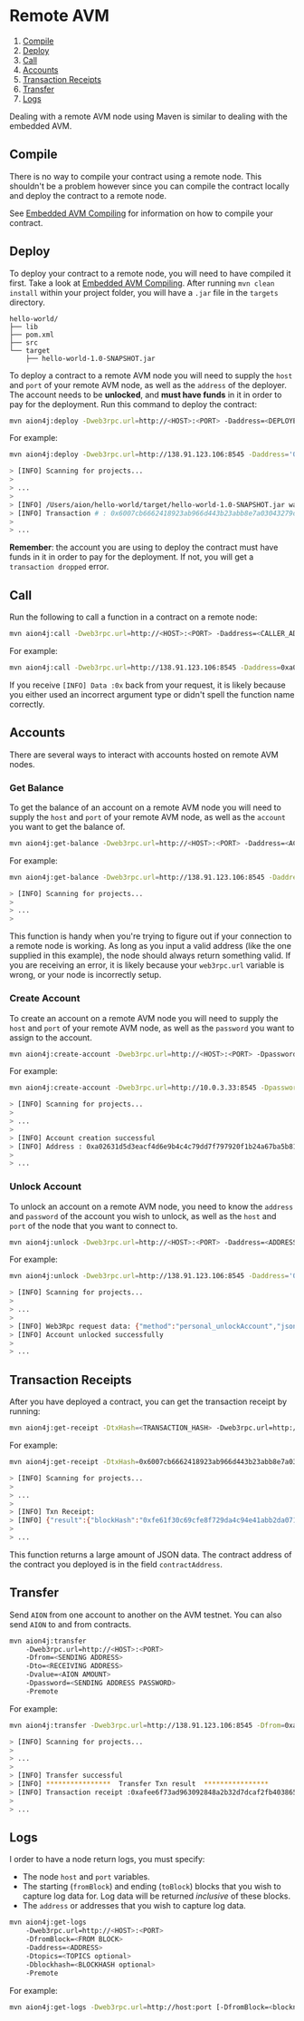 # Remote AVM

1. [Compile](#compile)
2. [Deploy](#deploy)
3. [Call](#call)
4. [Accounts](#accounts)
5. [Transaction Receipts](#transaction-receipts)
6. [Transfer](#transfer)
7. [Logs](#logs)

Dealing with a remote AVM node using Maven is similar to dealing with the embedded AVM.

## Compile

There is no way to compile your contract using a remote node. This shouldn't be a problem however since you can compile the contract locally and deploy the contract to a remote node.

See [Embedded AVM Compiling](/aion-virtual-machine/maven/embedded-avm) for information on how to compile your contract.

## Deploy

To deploy your contract to a remote node, you will need to have compiled it first. Take a look at [Embedded AVM Compiling](/aion-virtual-machine/maven/embedded-avm). After running `mvn clean install` within your project folder, you will have a `.jar` file in the `targets` directory.

```text
hello-world/
├── lib
├── pom.xml
├── src
└── target
    ├── hello-world-1.0-SNAPSHOT.jar
```

To deploy a contract to a remote AVM node you will need to supply the `host` and `port` of your remote AVM node, as well as the `address` of the deployer. The account needs to be **unlocked**, and **must have funds** in it in order to pay for the deployment. Run this command to deploy the contract:

```bash
mvn aion4j:deploy -Dweb3rpc.url=http://<HOST>:<PORT> -Daddress=<DEPLOYER_ADDRESS> -Dpassword=<PASSWORD> -Premote
```

For example:

```bash
mvn aion4j:deploy -Dweb3rpc.url=http://138.91.123.106:8545 -Daddress='0xa02631d5d3eacf4d6e9b4c4c79dd7f797920f1b24a67ba5b81c9a477254917c8' -Premote

> [INFO] Scanning for projects...
>
> ...
>
> [INFO] /Users/aion/hello-world/target/hello-world-1.0-SNAPSHOT.jar was deployed successfully.
> [INFO] Transaction # : 0x6007cb6662418923ab966d443b23abb8e7a03043279d77e661f764bfc643ce83
>
> ...
```

**Remember**: the account you are using to deploy the contract must have funds in it in order to pay for the deployment. If not, you will get a `transaction dropped` error.

## Call

Run the following to call a function in a contract on a remote node:

```bash
mvn aion4j:call -Dweb3rpc.url=http://<HOST>:<PORT> -Daddress=<CALLER_ADDRESS> -Dcontract=<CONTRACT_ADDRESS> -Dmethod=<FUNCTION_NAME> -Dargs="<TYPE> <ARGUMENTS>" -Premote
```

For example:

```bash
mvn aion4j:call -Dweb3rpc.url=http://138.91.123.106:8545 -Daddress=0xa02631d5d3eacf4d6e9b4c4c79dd7f797920f1b24a67ba5b81c9a477254917c8 -Dcontract=0x0f5d9fe9f554a736c0e6cfeb2571f8a1f92103bf4ce26e825692dfe50b66bc2a -Dmethod=sayHello -Premote
```

If you receive `[INFO] Data :0x` back from your request, it is likely because you either used an incorrect argument type or didn't spell the function name correctly.

## Accounts

There are several ways to interact with accounts hosted on remote AVM nodes.

### Get Balance

To get the balance of an account on a remote AVM node you will need to supply the `host` and `port` of your remote AVM node, as well as the `account` you want to get the balance of.

```bash
mvn aion4j:get-balance -Dweb3rpc.url=http://<HOST>:<PORT> -Daddress=<ACCOUNT_ADDRESS>
```

For example:

```bash
mvn aion4j:get-balance -Dweb3rpc.url=http://138.91.123.106:8545 -Daddress=0xa02631d5d3eacf4d6e9b4c4c79dd7f797920f1b24a67ba5b81c9a477254917c8

> [INFO] Scanning for projects...
>
> ...
>

```

This function is handy when you're trying to figure out if your connection to a remote node is working. As long as you input a valid address (like the one supplied in this example), the node should always return something valid. If you are receiving an error, it is likely because your `web3rpc.url` variable is wrong, or your node is incorrectly setup.

### Create Account

To create an account on a remote AVM node you will need to supply the `host` and `port` of your remote AVM node, as well as the `password` you want to assign to the account.

```bash
mvn aion4j:create-account -Dweb3rpc.url=http://<HOST>:<PORT> -Dpassword=<PASSWORD> -Premote
```

For example:

```bash
mvn aion4j:create-account -Dweb3rpc.url=http://10.0.3.33:8545 -Dpassword="abcd1234"  -Premote

> [INFO] Scanning for projects...
>
> ...
>
> [INFO] Account creation successful
> [INFO] Address : 0xa02631d5d3eacf4d6e9b4c4c79dd7f797920f1b24a67ba5b81c9a477254917c8
>
> ...
```

### Unlock Account

To unlock an account on a remote AVM node, you need to know the `address` and `password` of the account you wish to unlock, as well as the `host` and `port` of the node that you want to connect to.

```bash
mvn aion4j:unlock -Dweb3rpc.url=http://<HOST>:<PORT> -Daddress=<ADDRESS> -Dpassword=<PASSWORD> -Premote
```

For example:

```bash
mvn aion4j:unlock -Dweb3rpc.url=http://138.91.123.106:8545 -Daddress='0xa02631d5d3eacf4d6e9b4c4c79dd7f797920f1b24a67ba5b81c9a477254917c8' -Dpassword='abcd1234' -Premote

> [INFO] Scanning for projects...
>
> ...
>
> [INFO] Web3Rpc request data: {"method":"personal_unlockAccount","jsonrpc":"2.0","params":["0xa02631d5d3eacf4d6e9b4c4c79dd7f797920f1b24a67ba5b81c9a477254917c8","abcd1234","600"]}
> [INFO] Account unlocked successfully
>
> ...
```

## Transaction Receipts

After you have deployed a contract, you can get the transaction receipt by running:

```bash
mvn aion4j:get-receipt -DtxHash=<TRANSACTION_HASH> -Dweb3rpc.url=http://<HOST>:<PORT> -Premote
```

For example:

```bash
mvn aion4j:get-receipt -DtxHash=0x6007cb6662418923ab966d443b23abb8e7a03043279d77e661f764bfc643ce83 -Dweb3rpc.url=http://138.91.123.106:8545 -Premote

> [INFO] Scanning for projects...
>
> ...
>
> [INFO] Txn Receipt:
> [INFO] {"result":{"blockHash":"0xfe61f30c69cfe8f729da4c94e41abb2da0715c2998a16cbfdf8727c5fda99686","nrgPrice":"0x174876e800","logsBloom":"000000","nrgUsed":"0x2de622","contractAddress":"0x0f5d9fe9f554a736c0e6cfeb2571f8a1f92103bf4ce26e825692dfe50b66bc2a","transactionIndex":"0x0","transactionHash":"0x6007cb6662418923ab966d443b23abb8e7a03043279d77e661f764bfc643ce83","gasLimit":"0x4c4b40","cumulativeNrgUsed":"0x2de622","gasUsed":"0x2de622","blockNumber":"0xa5fc","root":"9bd92d7dee3fb4456d1282a86dad0071ed43ae74e39be81669ab04ac90879347","cumulativeGasUsed":"0x2de622","from":"0xa02631d5d3eacf4d6e9b4c4c79dd7f797920f1b24a67ba5b81c9a477254917c8","to":"0x","logs":[],"gasPrice":"0x174876e800","status":"0x1"},"id":null,"jsonrpc":"2.0"}
>
> ...
```

This function returns a large amount of JSON data. The contract address of the contract you deployed is in the field `contractAddress`.

## Transfer

Send `AION` from one account to another on the AVM testnet. You can also send `AION` to and from contracts.

```bash
mvn aion4j:transfer
    -Dweb3rpc.url=http://<HOST>:<PORT>
    -Dfrom=<SENDING ADDRESS>
    -Dto=<RECEIVING ADDRESS>
    -Dvalue=<AION AMOUNT>
    -Dpassword=<SENDING ADDRESS PASSWORD>
    -Premote
```

For example:

```bash
mvn aion4j:transfer -Dweb3rpc.url=http://138.91.123.106:8545 -Dfrom=0xa02631d5d3eacf4d6e9b4c4c79dd7f797920f1b24a67ba5b81c9a477254917c8 -Dto=0xa03c7d96eec9f58bca9f83682d604cc5f6f9f4e2d67fca7318f848482ddb80a2 -Dvalue=1 -Dpassword=abcd1234 -Premote

> [INFO] Scanning for projects...
>
> ...
>
> [INFO] Transfer successful
> [INFO] ****************  Transfer Txn result  ****************
> [INFO] Transaction receipt :0xafee6f73ad963092848a2b32d7dcaf2fb4038657fbd7d064c7a246b99e2b7ceb
>
> ...
```

## Logs

I order to have a node return logs, you must specify:

- The node `host` and `port` variables.
- The starting (`fromBlock`) and ending (`toBlock`) blocks that you wish to capture log data for. Log data will be returned _inclusive_ of these blocks.
- The `address` or addresses that you wish to capture log data.

```bash
mvn aion4j:get-logs
    -Dweb3rpc.url=http://<HOST>:<PORT>
    -DfromBlock=<FROM BLOCK>
    -Daddress=<ADDRESS>
    -Dtopics=<TOPICS optional>
    -Dblockhash=<BLOCKHASH optional>
    -Premote
```

For example:

```bash
mvn aion4j:get-logs -Dweb3rpc.url=http://host:port [-DfromBlock=<blockno>] [-DtoBlock=<blockno>] [-Daddress=[comma separated addresses]] [-Dtopics=[comma separated topics]] [-Dblockhash=<blockhash>] -Premote
```